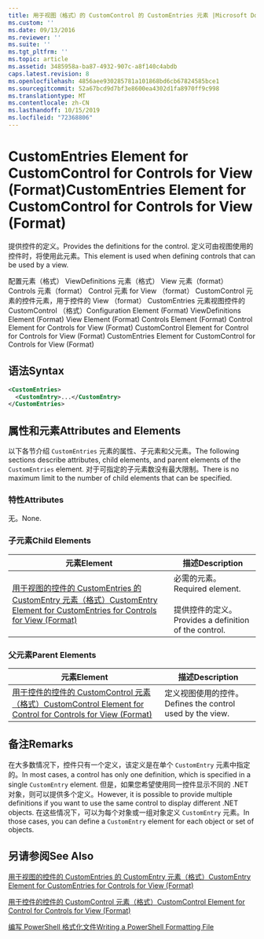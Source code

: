 ```yaml
---
title: 用于视图（格式）的 CustomControl 的 CustomEntries 元素 |Microsoft Docs
ms.custom: ''
ms.date: 09/13/2016
ms.reviewer: ''
ms.suite: ''
ms.tgt_pltfrm: ''
ms.topic: article
ms.assetid: 3485958a-ba87-4932-907c-a8f140c4abdb
caps.latest.revision: 8
ms.openlocfilehash: 4856aee930285781a101868bd6cb67824585bce1
ms.sourcegitcommit: 52a67bcd9d7bf3e8600ea4302d1fa8970ff9c998
ms.translationtype: MT
ms.contentlocale: zh-CN
ms.lasthandoff: 10/15/2019
ms.locfileid: "72368806"
---
```

# <a name="customentries-element-for-customcontrol-for-controls-for-view-format"></a><span data-ttu-id="bd6e7-102">CustomEntries Element for CustomControl for Controls for View (Format)</span><span class="sxs-lookup"><span data-stu-id="bd6e7-102">CustomEntries Element for CustomControl for Controls for View (Format)</span></span>

<span data-ttu-id="bd6e7-103">提供控件的定义。</span><span class="sxs-lookup"><span data-stu-id="bd6e7-103">Provides the definitions for the control.</span></span> <span data-ttu-id="bd6e7-104">定义可由视图使用的控件时，将使用此元素。</span><span class="sxs-lookup"><span data-stu-id="bd6e7-104">This element is used when defining controls that can be used by a view.</span></span>

<span data-ttu-id="bd6e7-105">配置元素（格式） ViewDefinitions 元素（格式） View 元素（format） Controls 元素（format） Control 元素 for View （format） CustomControl 元素的控件元素，用于控件的 View （format） CustomEntries 元素视图控件的 CustomControl （格式）</span><span class="sxs-lookup"><span data-stu-id="bd6e7-105">Configuration Element (Format) ViewDefinitions Element (Format) View Element (Format) Controls Element (Format) Control Element for Controls for View (Format) CustomControl Element for Control for Controls for View (Format) CustomEntries Element for CustomControl for Controls for View (Format)</span></span>

## <a name="syntax"></a><span data-ttu-id="bd6e7-106">语法</span><span class="sxs-lookup"><span data-stu-id="bd6e7-106">Syntax</span></span>

```xml
<CustomEntries>
  <CustomEntry>...</CustomEntry>
</CustomEntries>
```

## <a name="attributes-and-elements"></a><span data-ttu-id="bd6e7-107">属性和元素</span><span class="sxs-lookup"><span data-stu-id="bd6e7-107">Attributes and Elements</span></span>

<span data-ttu-id="bd6e7-108">以下各节介绍 `CustomEntries` 元素的属性、子元素和父元素。</span><span class="sxs-lookup"><span data-stu-id="bd6e7-108">The following sections describe attributes, child elements, and parent elements of the `CustomEntries` element.</span></span> <span data-ttu-id="bd6e7-109">对于可指定的子元素数没有最大限制。</span><span class="sxs-lookup"><span data-stu-id="bd6e7-109">There is no maximum limit to the number of child elements that can be specified.</span></span>

### <a name="attributes"></a><span data-ttu-id="bd6e7-110">特性</span><span class="sxs-lookup"><span data-stu-id="bd6e7-110">Attributes</span></span>

<span data-ttu-id="bd6e7-111">无。</span><span class="sxs-lookup"><span data-stu-id="bd6e7-111">None.</span></span>

### <a name="child-elements"></a><span data-ttu-id="bd6e7-112">子元素</span><span class="sxs-lookup"><span data-stu-id="bd6e7-112">Child Elements</span></span>

|<span data-ttu-id="bd6e7-113">元素</span><span class="sxs-lookup"><span data-stu-id="bd6e7-113">Element</span></span>|<span data-ttu-id="bd6e7-114">描述</span><span class="sxs-lookup"><span data-stu-id="bd6e7-114">Description</span></span>|
|-------------|-----------------|
|[<span data-ttu-id="bd6e7-115">用于视图的控件的 CustomEntries 的 CustomEntry 元素（格式）</span><span class="sxs-lookup"><span data-stu-id="bd6e7-115">CustomEntry Element for CustomEntries for Controls for View (Format)</span></span>](./customentry-element-for-customentries-for-controls-for-view-format.md)|<span data-ttu-id="bd6e7-116">必需的元素。</span><span class="sxs-lookup"><span data-stu-id="bd6e7-116">Required element.</span></span><br /><br /> <span data-ttu-id="bd6e7-117">提供控件的定义。</span><span class="sxs-lookup"><span data-stu-id="bd6e7-117">Provides a definition of the control.</span></span>|

### <a name="parent-elements"></a><span data-ttu-id="bd6e7-118">父元素</span><span class="sxs-lookup"><span data-stu-id="bd6e7-118">Parent Elements</span></span>

|<span data-ttu-id="bd6e7-119">元素</span><span class="sxs-lookup"><span data-stu-id="bd6e7-119">Element</span></span>|<span data-ttu-id="bd6e7-120">描述</span><span class="sxs-lookup"><span data-stu-id="bd6e7-120">Description</span></span>|
|-------------|-----------------|
|[<span data-ttu-id="bd6e7-121">用于控件的控件的 CustomControl 元素（格式）</span><span class="sxs-lookup"><span data-stu-id="bd6e7-121">CustomControl Element for Control for Controls for View (Format)</span></span>](./customcontrol-element-for-control-for-controls-for-view-format.md)|<span data-ttu-id="bd6e7-122">定义视图使用的控件。</span><span class="sxs-lookup"><span data-stu-id="bd6e7-122">Defines the control used by the view.</span></span>|

## <a name="remarks"></a><span data-ttu-id="bd6e7-123">备注</span><span class="sxs-lookup"><span data-stu-id="bd6e7-123">Remarks</span></span>

<span data-ttu-id="bd6e7-124">在大多数情况下，控件只有一个定义，该定义是在单个 `CustomEntry` 元素中指定的。</span><span class="sxs-lookup"><span data-stu-id="bd6e7-124">In most cases, a control has only one definition, which is specified in a single `CustomEntry` element.</span></span> <span data-ttu-id="bd6e7-125">但是，如果您希望使用同一控件显示不同的 .NET 对象，则可以提供多个定义。</span><span class="sxs-lookup"><span data-stu-id="bd6e7-125">However, it is possible to provide multiple definitions if you want to use the same control to display different .NET objects.</span></span> <span data-ttu-id="bd6e7-126">在这些情况下，可以为每个对象或一组对象定义 `CustomEntry` 元素。</span><span class="sxs-lookup"><span data-stu-id="bd6e7-126">In those cases, you can define a `CustomEntry` element for each object or set of objects.</span></span>

## <a name="see-also"></a><span data-ttu-id="bd6e7-127">另请参阅</span><span class="sxs-lookup"><span data-stu-id="bd6e7-127">See Also</span></span>

[<span data-ttu-id="bd6e7-128">用于视图的控件的 CustomEntries 的 CustomEntry 元素（格式）</span><span class="sxs-lookup"><span data-stu-id="bd6e7-128">CustomEntry Element for CustomEntries for Controls for View (Format)</span></span>](./customentry-element-for-customentries-for-controls-for-view-format.md)

[<span data-ttu-id="bd6e7-129">用于控件的控件的 CustomControl 元素（格式）</span><span class="sxs-lookup"><span data-stu-id="bd6e7-129">CustomControl Element for Control for Controls for View (Format)</span></span>](./customcontrol-element-for-control-for-controls-for-view-format.md)

[<span data-ttu-id="bd6e7-130">编写 PowerShell 格式化文件</span><span class="sxs-lookup"><span data-stu-id="bd6e7-130">Writing a PowerShell Formatting File</span></span>](./writing-a-powershell-formatting-file.md)
